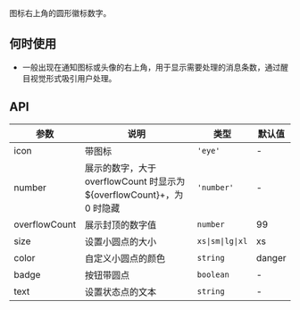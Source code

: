 图标右上角的圆形徽标数字。

## 何时使用

- 一般出现在通知图标或头像的右上角，用于显示需要处理的消息条数，通过醒目视觉形式吸引用户处理。

## API

| 参数      | 说明               | 类型             | 默认值  |
| --------- | ------------------ | ---------------- | ------- |
| icon      | 带图标      | `'eye'`      | -      |
| number      | 展示的数字，大于 overflowCount 时显示为 ${overflowCount}+，为 0 时隐藏      | `'number'`      | -      |
| overflowCount      | 展示封顶的数字值      | `number`      | 99      |
| size      | 设置小圆点的大小      | `xs\|sm\|lg\|xl`      | xs      |
| color      | 自定义小圆点的颜色      | `string`      | danger      |
| badge      | 按钮带圆点      | `boolean`      | -      |
| text      | 设置状态点的文本      | `string`      | -      |

